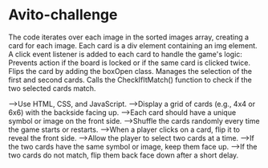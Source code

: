 # Avito-challenge


The code iterates over each image in the sorted images array, creating a card for each image.
Each card is a div element containing an img element.
A click event listener is added to each card to handle the game's logic:
Prevents action if the board is locked or if the same card is clicked twice.
Flips the card by adding the boxOpen class.
Manages the selection of the first and second cards.
Calls the CheckIfItMatch() function to check if the two selected cards match.



-->Use HTML, CSS, and JavaScript.
-->Display a grid of cards (e.g., 4x4 or 6x6) with the backside facing up.
-->Each card should have a unique symbol or image on the front side.
-->Shuffle the cards randomly every time the game starts or restarts.
-->When a player clicks on a card, flip it to reveal the front side.
-->Allow the player to select two cards at a time.
-->If the two cards have the same symbol or image, keep them face up.
-->If the two cards do not match, flip them back face down after a short delay.

